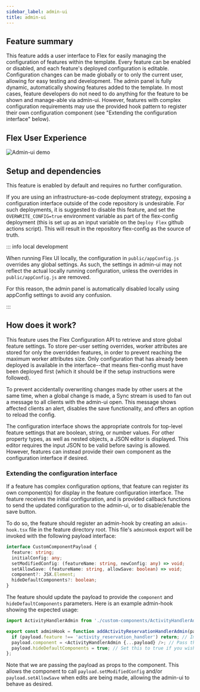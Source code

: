 ```yaml
---
sidebar_label: admin-ui
title: admin-ui
---
```


## Feature summary

This feature adds a user interface to Flex for easily managing the configuration of features within the template. Every feature can be enabled or disabled, and each feature's deployed configuration is editable. Configuration changes can be made globally or to only the current user, allowing for easy testing and development. The admin panel is fully dynamic, automatically showing features added to the template. In most cases, feature developers do not need to do anything for the feature to be shown and manage-able via admin-ui. However, features with complex configuration requirements may use the provided hook pattern to register their own configuration component (see "Extending the configuration interface" below).

## Flex User Experience

![Admin-ui demo](/img/features/admin-ui/admin-ui.gif)

## Setup and dependencies

This feature is enabled by default and requires no further configuration.

If you are using an infrastructure-as-code deployment strategy, exposing a configuration interface outside of the code repository is undesirable. For such deployments, it is suggested to disable this feature, and set the `OVERWRITE_CONFIG=true` environment variable as part of the flex-config deployment (this is set up as an input variable on the `Deploy Flex` github actions script). This will result in the repository flex-config as the source of truth.

::: info local development

When running Flex UI locally, the configuration in `public/appConfig.js` overrides any global settings. As such, the settings in admin-ui may not reflect the actual locally running configuration, unless the overrides in `public/appConfig.js` are removed.

For this reason, the admin panel is automatically disabled locally using appConfig settings to avoid any confusion.

::: 

## How does it work?

This feature uses the Flex Configuration API to retrieve and store global feature settings. To store per-user setting overrides, worker attributes are stored for only the overridden features, in order to prevent reaching the maximum worker attributes size. Only configuration that has already been deployed is available in the interface--that means flex-config must have been deployed first (which it should be if the setup instructions were followed).

To prevent accidentally overwriting changes made by other users at the same time, when a global change is made, a Sync stream is used to fan out a message to all clients with the admin-ui open. This message shows affected clients an alert, disables the save functionality, and offers an option to reload the config.

The configuration interface shows the appropriate controls for top-level feature settings that are boolean, string, or number values. For other property types, as well as nested objects, a JSON editor is displayed. This editor requires the input JSON to be valid before saving is allowed. However, features can instead provide their own component as the configuration interface if desired.

### Extending the configuration interface

If a feature has complex configuration options, that feature can register its own component(s) for display in the feature configuration interface. The feature receives the initial configuration, and is provided callback functions to send the updated configuration to the admin-ui, or to disable/enable the save button.

To do so, the feature should register an admin-hook by creating an `admin-hook.tsx` file in the feature directory root. This file's `adminHook` export will be invoked with the following payload interface:

```ts
interface CustomComponentPayload {
  feature: string;
  initialConfig: any;
  setModifiedConfig: (featureName: string, newConfig: any) => void;
  setAllowSave: (featureName: string, allowSave: boolean) => void;
  component?: JSX.Element;
  hideDefaultComponents?: boolean;
}
```

The feature should update the payload to provide the `component` and `hideDefaultComponents` parameters. Here is an example admin-hook showing the expected usage:

```ts
import ActivityHandlerAdmin from './custom-components/ActivityHandlerAdmin/ActivityHandlerAdmin';

export const adminHook = function addActivityReservationHandlerAdmin(payload: any) {
  if (payload.feature !== 'activity_reservation_handler') return; // Important! We only want to add a component for our feature's settings.
  payload.component = <ActivityHandlerAdmin {...payload} />; // Pass the payload as props so the component can update admin-ui
  payload.hideDefaultComponents = true; // Set this to true if you wish to hide the default components provided by admin-ui
};
```

Note that we are passing the payload as props to the component. This allows the component to call `payload.setModifiedConfig` and/or `payload.setAllowSave` when edits are being made, allowing the admin-ui to behave as desired.
